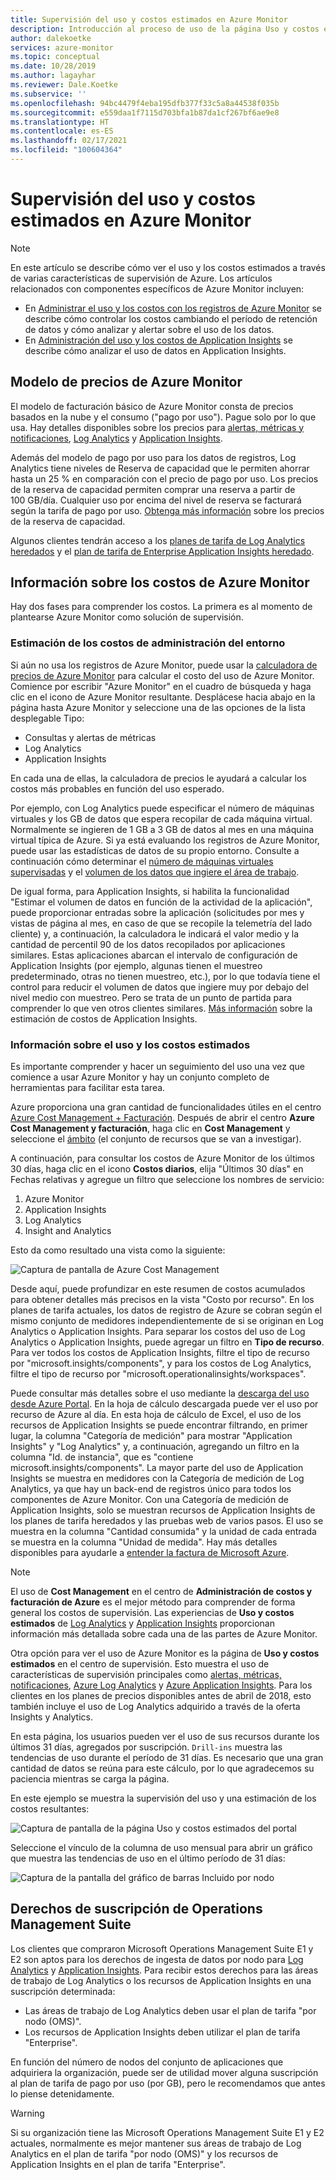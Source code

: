 ```yaml
---
title: Supervisión del uso y costos estimados en Azure Monitor
description: Introducción al proceso de uso de la página Uso y costos estimados de Azure Monitor
author: dalekoetke
services: azure-monitor
ms.topic: conceptual
ms.date: 10/28/2019
ms.author: lagayhar
ms.reviewer: Dale.Koetke
ms.subservice: ''
ms.openlocfilehash: 94bc4479f4eba195dfb377f33c5a8a44538f035b
ms.sourcegitcommit: e559daa1f7115d703bfa1b87da1cf267bf6ae9e8
ms.translationtype: HT
ms.contentlocale: es-ES
ms.lasthandoff: 02/17/2021
ms.locfileid: "100604364"
---
```

# <a name="monitoring-usage-and-estimated-costs-in-azure-monitor"></a>Supervisión del uso y costos estimados en Azure Monitor

> [!NOTE]
> En este artículo se describe cómo ver el uso y los costos estimados a través de varias características de supervisión de Azure. Los artículos relacionados con componentes específicos de Azure Monitor incluyen:
> - En [Administrar el uso y los costos con los registros de Azure Monitor](logs/manage-cost-storage.md) se describe cómo controlar los costos cambiando el período de retención de datos y cómo analizar y alertar sobre el uso de los datos.
> - En [Administración del uso y los costos de Application Insights](app/pricing.md) se describe cómo analizar el uso de datos en Application Insights.

## <a name="azure-monitor-pricing-model"></a>Modelo de precios de Azure Monitor

El modelo de facturación básico de Azure Monitor consta de precios basados en la nube y el consumo ("pago por uso"). Pague solo por lo que usa. Hay detalles disponibles sobre los precios para [alertas, métricas y notificaciones](https://azure.microsoft.com/pricing/details/monitor/), [Log Analytics](https://azure.microsoft.com/pricing/details/log-analytics/) y [Application Insights](https://azure.microsoft.com/pricing/details/application-insights/). 

Además del modelo de pago por uso para los datos de registros, Log Analytics tiene niveles de Reserva de capacidad que le permiten ahorrar hasta un 25 % en comparación con el precio de pago por uso. Los precios de la reserva de capacidad permiten comprar una reserva a partir de 100 GB/día. Cualquier uso por encima del nivel de reserva se facturará según la tarifa de pago por uso. [Obtenga más información](https://azure.microsoft.com/pricing/details/monitor/) sobre los precios de la reserva de capacidad.

Algunos clientes tendrán acceso a los [planes de tarifa de Log Analytics heredados](logs/manage-cost-storage.md#legacy-pricing-tiers) y el [plan de tarifa de Enterprise Application Insights heredado](app/pricing.md#legacy-enterprise-per-node-pricing-tier). 

## <a name="understanding-your-azure-monitor-costs"></a>Información sobre los costos de Azure Monitor

Hay dos fases para comprender los costos. La primera es al momento de plantearse Azure Monitor como solución de supervisión. 

### <a name="estimating-the-costs-to-manage-your-environment"></a>Estimación de los costos de administración del entorno

Si aún no usa los registros de Azure Monitor, puede usar la [calculadora de precios de Azure Monitor](https://azure.microsoft.com/pricing/calculator/?service=monitor) para calcular el costo del uso de Azure Monitor. Comience por escribir "Azure Monitor" en el cuadro de búsqueda y haga clic en el icono de Azure Monitor resultante. Desplácese hacia abajo en la página hasta Azure Monitor y seleccione una de las opciones de la lista desplegable Tipo:

- Consultas y alertas de métricas  
- Log Analytics
- Application Insights

En cada una de ellas, la calculadora de precios le ayudará a calcular los costos más probables en función del uso esperado.

Por ejemplo, con Log Analytics puede especificar el número de máquinas virtuales y los GB de datos que espera recopilar de cada máquina virtual. Normalmente se ingieren de 1 GB a 3 GB de datos al mes en una máquina virtual típica de Azure. Si ya está evaluando los registros de Azure Monitor, puede usar las estadísticas de datos de su propio entorno. Consulte a continuación cómo determinar el [número de máquinas virtuales supervisadas](logs/manage-cost-storage.md#understanding-nodes-sending-data) y el [volumen de los datos que ingiere el área de trabajo](logs/manage-cost-storage.md#understanding-ingested-data-volume).

De igual forma, para Application Insights, si habilita la funcionalidad "Estimar el volumen de datos en función de la actividad de la aplicación", puede proporcionar entradas sobre la aplicación (solicitudes por mes y vistas de página al mes, en caso de que se recopile la telemetría del lado cliente) y, a continuación, la calculadora le indicará el valor medio y la cantidad de percentil 90 de los datos recopilados por aplicaciones similares. Estas aplicaciones abarcan el intervalo de configuración de Application Insights (por ejemplo, algunas tienen el muestreo predeterminado, otras no tienen muestreo, etc.), por lo que todavía tiene el control para reducir el volumen de datos que ingiere muy por debajo del nivel medio con muestreo. Pero se trata de un punto de partida para comprender lo que ven otros clientes similares. [Más información](app/pricing.md#estimating-the-costs-to-manage-your-application) sobre la estimación de costos de Application Insights.

### <a name="understanding-your-usage-and-estimated-costs"></a>Información sobre el uso y los costos estimados

Es importante comprender y hacer un seguimiento del uso una vez que comience a usar Azure Monitor y hay un conjunto completo de herramientas para facilitar esta tarea. 

Azure proporciona una gran cantidad de funcionalidades útiles en el centro [Azure Cost Management + Facturación](../cost-management-billing/costs/quick-acm-cost-analysis.md?toc=/azure/billing/TOC.json). Después de abrir el centro **Azure Cost Management y facturación**, haga clic en **Cost Management** y seleccione el [ámbito](../cost-management-billing/costs/understand-work-scopes.md) (el conjunto de recursos que se van a investigar). 

A continuación, para consultar los costos de Azure Monitor de los últimos 30 días, haga clic en el icono **Costos diarios**, elija "Últimos 30 días" en Fechas relativas y agregue un filtro que seleccione los nombres de servicio:

1. Azure Monitor
2. Application Insights
3. Log Analytics
4. Insight and Analytics

Esto da como resultado una vista como la siguiente:

![Captura de pantalla de Azure Cost Management](./media/usage-estimated-costs/010.png)

Desde aquí, puede profundizar en este resumen de costos acumulados para obtener detalles más precisos en la vista "Costo por recurso". En los planes de tarifa actuales, los datos de registro de Azure se cobran según el mismo conjunto de medidores independientemente de si se originan en Log Analytics o Application Insights. Para separar los costos del uso de Log Analytics o Application Insights, puede agregar un filtro en **Tipo de recurso**. Para ver todos los costos de Application Insights, filtre el tipo de recurso por "microsoft.insights/components", y para los costos de Log Analytics, filtre el tipo de recurso por "microsoft.operationalinsights/workspaces". 

Puede consultar más detalles sobre el uso mediante la [descarga del uso desde Azure Portal](../cost-management-billing/manage/download-azure-invoice-daily-usage-date.md#download-usage-in-azure-portal). En la hoja de cálculo descargada puede ver el uso por recurso de Azure al día. En esta hoja de cálculo de Excel, el uso de los recursos de Application Insights se puede encontrar filtrando, en primer lugar, la columna "Categoría de medición" para mostrar "Application Insights" y "Log Analytics" y, a continuación, agregando un filtro en la columna "Id. de instancia", que es "contiene microsoft.insights/components".  La mayor parte del uso de Application Insights se muestra en medidores con la Categoría de medición de Log Analytics, ya que hay un back-end de registros único para todos los componentes de Azure Monitor.  Con una Categoría de medición de Application Insights, solo se muestran recursos de Application Insights de los planes de tarifa heredados y las pruebas web de varios pasos.  El uso se muestra en la columna "Cantidad consumida" y la unidad de cada entrada se muestra en la columna "Unidad de medida".  Hay más detalles disponibles para ayudarle a [entender la factura de Microsoft Azure](../cost-management-billing/understand/review-individual-bill.md). 

> [!NOTE]
> El uso de **Cost Management** en el centro de **Administración de costos y facturación de Azure** es el mejor método para comprender de forma general los costos de supervisión.  Las experiencias de **Uso y costos estimados** de [Log Analytics](logs/manage-cost-storage.md#understand-your-usage-and-estimate-costs) y [Application Insights](app/pricing.md#understand-your-usage-and-estimate-costs) proporcionan información más detallada sobre cada una de las partes de Azure Monitor.

Otra opción para ver el uso de Azure Monitor es la página de **Uso y costos estimados** en el centro de supervisión. Esto muestra el uso de características de supervisión principales como [alertas, métricas, notificaciones](https://azure.microsoft.com/pricing/details/monitor/), [Azure Log Analytics](https://azure.microsoft.com/pricing/details/log-analytics/) y [Azure Application Insights](https://azure.microsoft.com/pricing/details/application-insights/). Para los clientes en los planes de precios disponibles antes de abril de 2018, esto también incluye el uso de Log Analytics adquirido a través de la oferta Insights y Analytics.

En esta página, los usuarios pueden ver el uso de sus recursos durante los últimos 31 días, agregados por suscripción. `Drill-ins` muestra las tendencias de uso durante el período de 31 días. Es necesario que una gran cantidad de datos se reúna para este cálculo, por lo que agradecemos su paciencia mientras se carga la página.

En este ejemplo se muestra la supervisión del uso y una estimación de los costos resultantes:

![Captura de pantalla de la página Uso y costos estimados del portal](./media/usage-estimated-costs/001.png)

Seleccione el vínculo de la columna de uso mensual para abrir un gráfico que muestra las tendencias de uso en el último período de 31 días: 

![Captura de la pantalla del gráfico de barras Incluido por nodo](./media/usage-estimated-costs/002.png)

## <a name="operations-management-suite-subscription-entitlements"></a>Derechos de suscripción de Operations Management Suite

Los clientes que compraron Microsoft Operations Management Suite E1 y E2 son aptos para los derechos de ingesta de datos por nodo para [Log Analytics](https://www.microsoft.com/cloud-platform/operations-management-suite) y [Application Insights](app/pricing.md). Para recibir estos derechos para las áreas de trabajo de Log Analytics o los recursos de Application Insights en una suscripción determinada: 

- Las áreas de trabajo de Log Analytics deben usar el plan de tarifa "por nodo (OMS)".
- Los recursos de Application Insights deben utilizar el plan de tarifa "Enterprise".

En función del número de nodos del conjunto de aplicaciones que adquiriera la organización, puede ser de utilidad mover alguna suscripción al plan de tarifa de pago por uso (por GB), pero le recomendamos que antes lo piense detenidamente.

> [!WARNING]
> Si su organización tiene las Microsoft Operations Management Suite E1 y E2 actuales, normalmente es mejor mantener sus áreas de trabajo de Log Analytics en el plan de tarifa "por nodo (OMS)" y los recursos de Application Insights en el plan de tarifa "Enterprise". 
>

